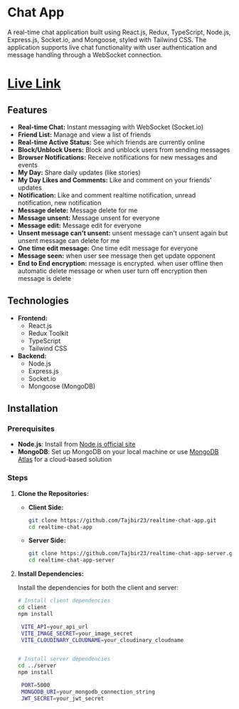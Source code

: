 # Chat App

A real-time chat application built using React.js, Redux, TypeScript, Node.js, Express.js, Socket.io, and Mongoose, styled with Tailwind CSS. The application supports live chat functionality with user authentication and message handling through a WebSocket connection.

# [Live Link](https://realtime-chat-app-tajbir.web.app)

## Features

- **Real-time Chat:** Instant messaging with WebSocket (Socket.io)
- **Friend List:** Manage and view a list of friends
- **Real-time Active Status:** See which friends are currently online
- **Block/Unblock Users:** Block and unblock users from sending messages
- **Browser Notifications:** Receive notifications for new messages and events
- **My Day:** Share daily updates (like stories)
- **My Day Likes and Comments:** Like and comment on your friends' updates
- **Notification:** Like and comment realtime notification, unread notification, new notification
- **Message delete:** Message delete for me
- **Message unsent:** Message unsent for everyone
- **Message edit:** Message edit for everyone
- **Unsent message can't unsent:** unsent message can't unsent again but unsent message can delete for me
- **One time edit message:** One time edit message for everyone
- **Message seen:** when user see message then get update opponent
- **End to End encryption:** message is encrypted. when user offline then automatic delete message or when user turn off encryption then message is delete

## Technologies

- **Frontend:**
  - React.js
  - Redux Toolkit
  - TypeScript
  - Tailwind CSS
- **Backend:**
  - Node.js
  - Express.js
  - Socket.io
  - Mongoose (MongoDB)

## Installation

### Prerequisites

- **Node.js**: Install from [Node.js official site](https://nodejs.org/)
- **MongoDB**: Set up MongoDB on your local machine or use [MongoDB Atlas](https://www.mongodb.com/cloud/atlas) for a cloud-based solution

### Steps

1. **Clone the Repositories:**

   - **Client Side:**
     ```bash
     git clone https://github.com/Tajbir23/realtime-chat-app.git
     cd realtime-chat-app
     ```

   - **Server Side:**
     ```bash
     git clone https://github.com/Tajbir23/realtime-chat-app-server.git
     cd realtime-chat-app-server
     ```

2. **Install Dependencies:**

   Install the dependencies for both the client and server:

   ```bash
   # Install client dependencies
   cd client
   npm install

    VITE_API=your_api_url
    VITE_IMAGE_SECRET=your_image_secret
    VITE_CLOUDINARY_CLOUDNAME=your_cloudinary_cloudname


   # Install server dependencies
   cd ../server
   npm install

    PORT=5000
    MONGODB_URI=your_mongodb_connection_string
    JWT_SECRET=your_jwt_secret
